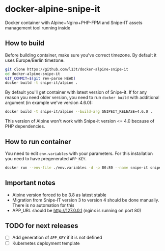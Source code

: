 # docker-alpine-snipe-it
Docker container with Alpine+Nginx+PHP-FPM and Snipe-IT assets management tool running inside

## How to build

Before building container, make sure you've correct timezone. By default it uses Europe/Berlin timezone.

```bash
git clone https://github.com/l13t/docker-alpine-snipe-it
cd docker-alpine-snipe-it
GIT_COMMIT=$(git rev-parse HEAD)
docker build -t snipe-it/alpine .
```

By default you'll get container with latest version of Snipe-it. If for any reason you need older version, you need to run `docker build` with additional argument (in example we've version 4.6.0):

```bash
docker build -t snipe-it/alpine --build-arg SNIPEIT_RELEASE=4.6.0 .
```

This version of Alpine won't work with Snipe-it version <= 4.0 because of PHP dependencies.

## How to run container

You need to edit `env.variables` with your parameters. For this installation you need to have pregenerated `APP_KEY`.

```bash
docker run --env-file ./env.variables -d -p 80:80 --name snipe-it snipe-it/alpine
```

## Important notes

* Alpine version forced to be 3.8 as latest stable
* Migration from Snipe-IT version 3 to version 4 should be done manually. There is no automation for this
* APP_URL should be http://127.0.0.1 (nginx is running on port 80)

## TODO for next releases

- [ ] Add generation of `APP_KEY` if it is not defined
- [ ] Kubernetes deployment template
